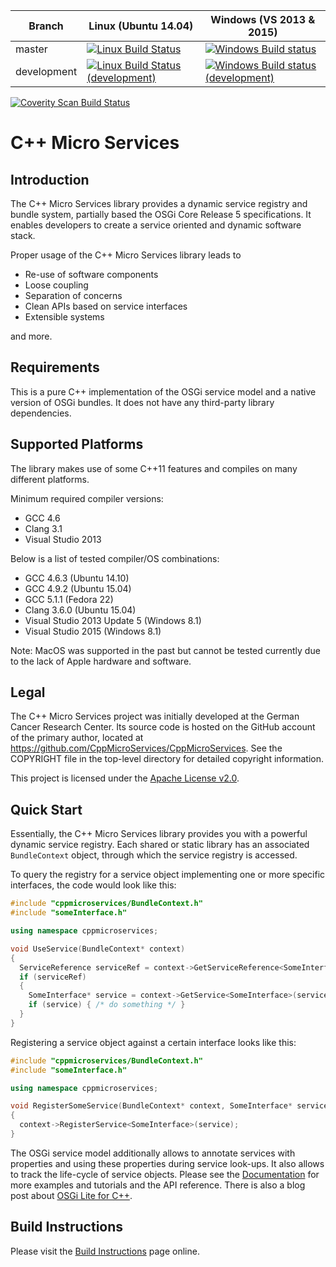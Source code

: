 Branch | Linux (Ubuntu 14.04) | Windows (VS 2013 & 2015)
-------|----------------------|-------------------------
master | [![Linux Build Status](https://secure.travis-ci.org/CppMicroServices/CppMicroServices.png)](http://travis-ci.org/CppMicroServices/CppMicroServices) | [![Windows Build status](https://ci.appveyor.com/api/projects/status/ieoylxs37tjui4sc?svg=true)](https://ci.appveyor.com/project/saschazelzer/cppmicroservices)
development | [![Linux Build Status (development)](https://travis-ci.org/CppMicroServices/CppMicroServices.svg?branch=development)](https://travis-ci.org/CppMicroServices/CppMicroServices) | [![Windows Build status (development)](https://ci.appveyor.com/api/projects/status/ieoylxs37tjui4sc/branch/development?svg=true)](https://ci.appveyor.com/project/saschazelzer/cppmicroservices/branch/development)

[![Coverity Scan Build Status](https://scan.coverity.com/projects/1329/badge.svg)](https://scan.coverity.com/projects/1329)

C++ Micro Services
==================

Introduction
------------

The C++ Micro Services library provides a dynamic service registry and bundle system,
partially based the OSGi Core Release 5 specifications. It enables developers to create
a service oriented and dynamic software stack.

Proper usage of the C++ Micro Services library leads to

  - Re-use of software components
  - Loose coupling
  - Separation of concerns
  - Clean APIs based on service interfaces
  - Extensible systems

and more.

Requirements
------------

This is a pure C++ implementation of the OSGi service model and a native version of
OSGi bundles. It does not have any third-party library dependencies.

Supported Platforms
-------------------

The library makes use of some C++11 features and compiles on many different platforms.

Minimum required compiler versions:

  - GCC 4.6
  - Clang 3.1
  - Visual Studio 2013

Below is a list of tested compiler/OS combinations:

  - GCC 4.6.3 (Ubuntu 14.10)
  - GCC 4.9.2 (Ubuntu 15.04)
  - GCC 5.1.1 (Fedora 22)
  - Clang 3.6.0 (Ubuntu 15.04)
  - Visual Studio 2013 Update 5 (Windows 8.1)
  - Visual Studio 2015 (Windows 8.1)

Note: MacOS was supported in the past but cannot be tested currently due to the lack
of Apple hardware and software.

Legal
-----

The C++ Micro Services project was initially developed at the German Cancer Research Center.
Its source code is hosted on the GitHub account of the primary author, located at
https://github.com/CppMicroServices/CppMicroServices. See the COPYRIGHT file in the top-level
directory for detailed copyright information.

This project is licensed under the [Apache License v2.0][apache_license].

Quick Start
-----------

Essentially, the C++ Micro Services library provides you with a powerful dynamic service registry.
Each shared or static library has an associated `BundleContext` object, through which the service
registry is accessed.

To query the registry for a service object implementing one or more specific interfaces, the code
would look like this:

```cpp
#include "cppmicroservices/BundleContext.h"
#include "someInterface.h"

using namespace cppmicroservices;

void UseService(BundleContext* context)
{
  ServiceReference serviceRef = context->GetServiceReference<SomeInterface>();
  if (serviceRef)
  {
    SomeInterface* service = context->GetService<SomeInterface>(serviceRef);
    if (service) { /* do something */ }
  }
}
```

Registering a service object against a certain interface looks like this:

```cpp
#include "cppmicroservices/BundleContext.h"
#include "someInterface.h"

using namespace cppmicroservices;

void RegisterSomeService(BundleContext* context, SomeInterface* service)
{
  context->RegisterService<SomeInterface>(service);
}
```

The OSGi service model additionally allows to annotate services with properties and using these
properties during service look-ups. It also allows to track the life-cycle of service objects.
Please see the [Documentation](http://cppmicroservices.org/doc_latest/index.html) for more
examples and tutorials and the API reference. There is also a blog post about
[OSGi Lite for C++](http://blog.cppmicroservices.org/2012/04/15/osgi-lite-for-c++).

Build Instructions
------------------

Please visit the [Build Instructions][bi_master] page online.

[bi_master]: http://cppmicroservices.org/doc_latest/BuildInstructions.html
[apache_license]: http://www.apache.org/licenses/LICENSE-2.0
